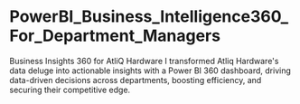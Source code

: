 # PowerBI_Business_Intelligence360_For_Department_Managers
Business Insights 360 for AtliQ Hardware I transformed Atliq Hardware's data deluge into actionable insights with a Power BI 360 dashboard, driving data-driven decisions across departments, boosting efficiency, and securing their competitive edge.
